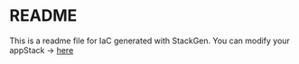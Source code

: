 # README
This is a readme file for IaC generated with StackGen.
You can modify your appStack -> [here](http://main.dev.stackgen.com/appstacks/717a7a32-e351-407d-ac0a-a901d9727ab6)
